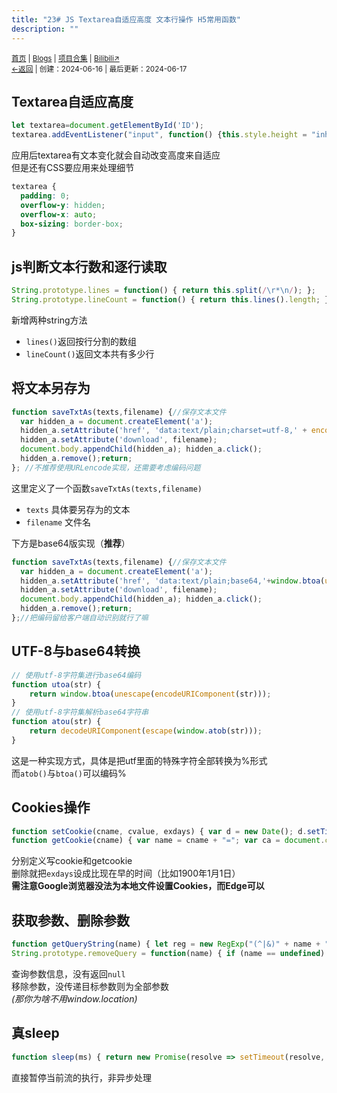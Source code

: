 ```yaml
---
title: "23# JS Textarea自适应高度 文本行操作 H5常用函数"
description: ""
---
```

<small id="old_menu"><a href="/">首页</a> | <a href="/blogs">Blogs</a> | <a href="/Project">项目合集</a> | <a href="https://space.bilibili.com/1987247870">Bilibili↗</a><br></small><small><a href="../../">←返回</a> | 
创建：2024-06-16 | 最后更新：2024-06-17</small><br>

## Textarea自适应高度
```javascript
let textarea=document.getElementById('ID');
textarea.addEventListener("input", function() {this.style.height = "inherit";this.style.height = `${this.scrollHeight + 5}px`;});
```

应用后textarea有文本变化就会自动改变高度来自适应<br>
但是还有CSS要应用来处理细节

```css
textarea {
  padding: 0;
  overflow-y: hidden;
  overflow-x: auto;
  box-sizing: border-box;
}
```

## js判断文本行数和逐行读取
```javascript
String.prototype.lines = function() { return this.split(/\r*\n/); };
String.prototype.lineCount = function() { return this.lines().length; };
```

新增两种string方法
* `lines()`返回按行分割的数组
* `lineCount()`返回文本共有多少行

## 将文本另存为
```javascript
function saveTxtAs(texts,filename) {//保存文本文件
  var hidden_a = document.createElement('a'); 
  hidden_a.setAttribute('href', 'data:text/plain;charset=utf-8,' + encodeURIComponent(texts)); 
  hidden_a.setAttribute('download', filename); 
  document.body.appendChild(hidden_a); hidden_a.click();
  hidden_a.remove();return;
}; //不推荐使用URLencode实现，还需要考虑编码问题
```

这里定义了一个函数`saveTxtAs(texts,filename)`<br>
* `texts` 具体要另存为的文本
* `filename` 文件名

下方是base64版实现（**推荐**）

```javascript
function saveTxtAs(texts,filename) {//保存文本文件
  var hidden_a = document.createElement('a'); 
  hidden_a.setAttribute('href', 'data:text/plain;base64,'+window.btoa(unescape(encodeURIComponent(texts))));
  hidden_a.setAttribute('download', filename); 
  document.body.appendChild(hidden_a); hidden_a.click();
  hidden_a.remove();return;
};//把编码留给客户端自动识别就行了嘛
```

## UTF-8与base64转换
```javascript
// 使用utf-8字符集进行base64编码
function utoa(str) {
    return window.btoa(unescape(encodeURIComponent(str)));
}
// 使用utf-8字符集解析base64字符串 
function atou(str) {
    return decodeURIComponent(escape(window.atob(str)));
}
```

这是一种实现方式，具体是把utf里面的特殊字符全部转换为%形式<br>
而`atob()`与`btoa()`可以编码%

## Cookies操作
```javascript
function setCookie(cname, cvalue, exdays) { var d = new Date(); d.setTime(d.getTime() + (exdays * 24 * 60 * 60 * 1000)); var expires = "expires=" + d.toGMTString(); document.cookie = cname + "=" + cvalue + "; " + expires };
function getCookie(cname) { var name = cname + "="; var ca = document.cookie.split(';'); for (var i = 0; i < ca.length; i++) { var c = ca[i].trim(); if (c.indexOf(name) == 0) return c.substring(name.length, c.length) }; return null };
```

分别定义写cookie和getcookie<br>
删除就把`exdays`设成比现在早的时间（比如1900年1月1日）<br>
**需注意Google浏览器没法为本地文件设置Cookies，而Edge可以**

## 获取参数、删除参数
```javascript
function getQueryString(name) { let reg = new RegExp("(^|&)" + name + "=([^&]*)(&|$)", "i"); let r = window.location.search.substr(1).match(reg); if (r != null) { return unescape(r[2]); }; return null; };
String.prototype.removeQuery = function(name) { if (name == undefined) {return this.replace(/[?&].*=[^&]*&?/g, "");} else {return this.replace(`/[?&]` + name + `=[^&]*&?/g`, "");}; };
```

查询参数信息，没有返回`null`<br>
移除参数，没传递目标参数则为全部参数<br>
*(那你为啥不用window.location)*

## 真sleep
```javascript
function sleep(ms) { return new Promise(resolve => setTimeout(resolve, ms)); };
```

直接暂停当前流的执行，非异步处理

<script src="https://rs.kdxiaoyi.top/res/scripts/js/sober.min.js"></script><script src="https://rs.kdxiaoyi.top/res/scripts/js/md-newUI-render.js"></script>